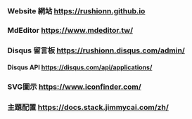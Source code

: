 ### Website 網站 https://rushionn.github.io
### MdEditor https://www.mdeditor.tw/ 
### Disqus 留言板 https://rushionn.disqus.com/admin/
#### Disqus API https://disqus.com/api/applications/
### SVG圖示 https://www.iconfinder.com/
### 主題配置 https://docs.stack.jimmycai.com/zh/